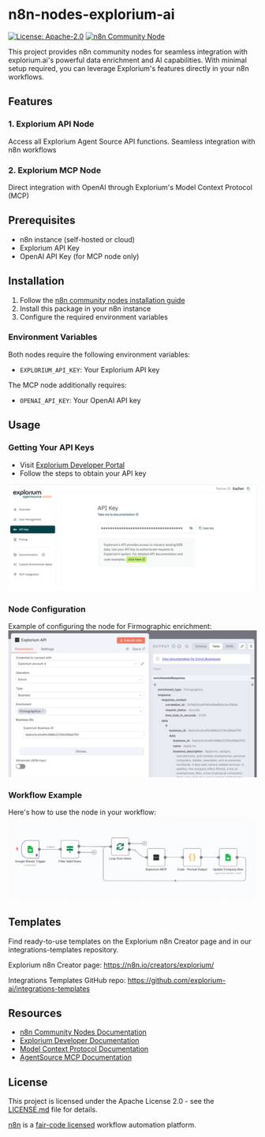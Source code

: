 # n8n-nodes-explorium-ai

[![License: Apache-2.0](https://img.shields.io/badge/License-Apache%202.0-blue.svg)](https://opensource.org/licenses/Apache-2.0)
[![n8n Community Node](https://img.shields.io/badge/n8n-Community%20Node-green)](https://n8n.io)

This project provides n8n community nodes for seamless integration with explorium.ai's powerful data enrichment and AI capabilities. With minimal setup required, you can leverage Explorium's features directly in your n8n workflows.

## Features

### 1. Explorium API Node
Access all Explorium Agent Source API functions. Seamless integration with n8n workflows

### 2. Explorium MCP Node
Direct integration with OpenAI through Explorium's Model Context Protocol (MCP)


## Prerequisites

- n8n instance (self-hosted or cloud)
- Explorium API Key
- OpenAI API Key (for MCP node only)

## Installation

1. Follow the [n8n community nodes installation guide](https://docs.n8n.io/integrations/community-nodes/installation/)
2. Install this package in your n8n instance
3. Configure the required environment variables

### Environment Variables

Both nodes require the following environment variables:
- `EXPLORIUM_API_KEY`: Your Explorium API key

The MCP node additionally requires:
- `OPENAI_API_KEY`: Your OpenAI API key

## Usage

### Getting Your API Keys

   - Visit [Explorium Developer Portal](https://developers.explorium.ai/reference/quick-starts)
   - Follow the steps to obtain your API key

   ![Get the Explorium api key](./assets/get-explorium-api-key.png)

### Node Configuration

Example of configuring the node for Firmographic enrichment:
![Explorium MCP use example](./assets/api-config.png)

### Workflow Example

Here's how to use the node in your workflow:
![Explorium MCP use example](./assets/use-the-node.png)


## Templates

Find ready-to-use templates on the Explorium n8n Creator page and in our integrations-templates repository.

Explorium n8n Creator page: https://n8n.io/creators/explorium/

Integrations Templates GitHub repo: https://github.com/explorium-ai/integrations-templates

## Resources

- [n8n Community Nodes Documentation](https://docs.n8n.io/integrations/community-nodes/)
- [Explorium Developer Documentation](https://developers.explorium.ai/)
- [Model Context Protocol Documentation](https://modelcontextprotocol.io/docs/)
- [AgentSource MCP Documentation](https://developers.explorium.ai/mcp-docs/agentsource-mcp)

## License

This project is licensed under the Apache License 2.0 - see the [LICENSE.md](LICENSE.md) file for details.

[n8n](https://n8n.io/) is a [fair-code licensed](https://docs.n8n.io/reference/license/) workflow automation platform.
